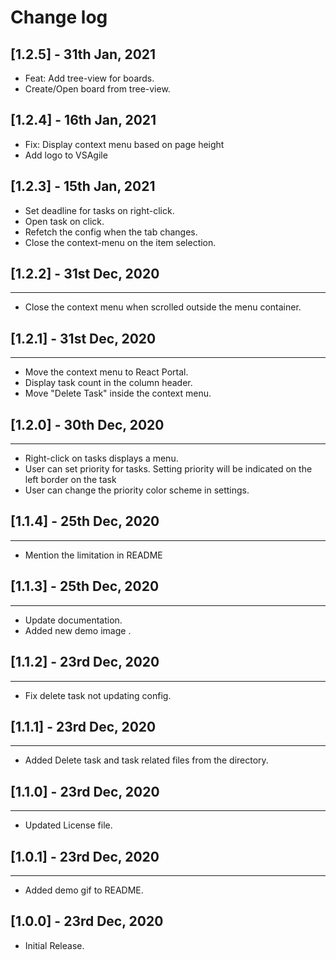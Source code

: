 # Change log

## [1.2.5] - 31th Jan, 2021
- Feat: Add tree-view for boards.
- Create/Open board from tree-view.
## [1.2.4] - 16th Jan, 2021
- Fix: Display context menu based on page height
- Add logo to VSAgile
## [1.2.3] - 15th Jan, 2021
- Set deadline for tasks on right-click.
- Open task on click.
- Refetch the config when the tab changes.
- Close the context-menu on the item selection.
## [1.2.2] - 31st Dec, 2020
---
- Close the context menu when scrolled outside the menu container.
## [1.2.1] - 31st Dec, 2020
---
- Move the context menu to React Portal.
- Display task count in the column header.
- Move "Delete Task" inside the context menu.
## [1.2.0] - 30th Dec, 2020
---
- Right-click on tasks displays a menu.
- User can set priority for tasks. Setting priority will be indicated on the left border on the task
- User can change the priority color scheme in settings.
## [1.1.4] - 25th Dec, 2020
---
- Mention the limitation in README
## [1.1.3] - 25th Dec, 2020
---
- Update documentation.
- Added new demo image .

## [1.1.2] - 23rd Dec, 2020
---
- Fix delete task not updating config.
## [1.1.1] - 23rd Dec, 2020
---
- Added Delete task and task related files from the directory.
## [1.1.0] - 23rd Dec, 2020
---
- Updated License file.
## [1.0.1] - 23rd Dec, 2020
---
- Added demo gif to README.

## [1.0.0] - 23rd Dec, 2020

- Initial Release.